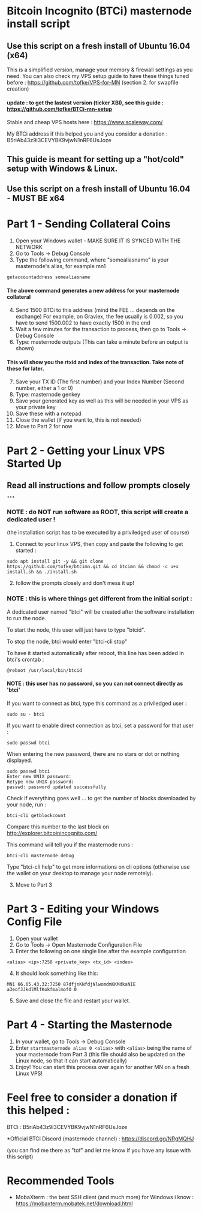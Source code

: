 # Bitcoin Incognito (BTCi) masternode install script
## Use this script on a fresh install of Ubuntu 16.04 (x64)
This is a simplified version, manage your memory & firewall settings as you need.
You can also check my VPS setup guide to have these things tuned before : https://github.com/tofke/VPS-for-MN (section 2. for swapfile creation)

#### update : to get the lastest version (ticker XBI), see this guide : https://github.com/tofke/BTCi-mn-setup

Stable and cheap VPS hosts here : https://www.scaleway.com/

My BTCi address if this helped you and you consider a donation : B5riAb43z9i3CEVYBK9vjwN1nRF6UsJoze 

## This guide is meant for setting up a "hot/cold" setup with Windows & Linux.

## Use this script on a fresh install of Ubuntu 16.04 - MUST BE x64

# Part 1 - Sending Collateral Coins

1. Open your Windows wallet - MAKE SURE IT IS SYNCED WITH THE NETWORK
2. Go to Tools -> Debug Console
3. Type the following command, where "somealiasname" is your masternode's alias, for example mn1
```
getaccountaddress somealiasname 
```
#### The above command generates a new address for your masternode collateral
4. Send 1500 BTCi to this address (mind the FEE ... depends on the exchange)
   For example, on Graviex, the fee usually is 0.002, so you have to send 1500.002 to have exactly 1500 in the end
5. Wait a few minutes for the transaction to process, then go to Tools -> Debug Console
6. Type: masternode outputs (This can take a minute before an output is shown)
#### This will show you the rtxid and index of the transaction. Take note of these for later.
7. Save your TX ID (The first number) and your Index Number (Second number, either a 1 or 0)
8. Type: masternode genkey
9. Save your generated key as well as this will be needed in your VPS as your private key
10. Save these with a notepad 
11. Close the wallet (if you want to, this is not needed)
12. Move to Part 2 for now

# Part 2 - Getting your Linux VPS Started Up 
## Read all instructions and follow prompts closely ...
### NOTE : do NOT run software as ROOT, this script will create a dedicated user !
(the installation script has to be executed by a priviledged user of course)

1. Connect to your linux VPS, then copy and paste the following to get started :
```
sudo apt install git -y && git clone https://github.com/tofke/btcimn.git && cd btcimn && chmod -c u+x install.sh && ./install.sh
```
2. follow the prompts closely and don't mess it up!
### NOTE : this is where things get different from the initial script :
A dedicated user named "btci" will be created after the software installation to run the node.

To start the node, this user will just have to type "btcid".

To stop the node, btci would enter "btci-cli stop"

To have it started automatically after reboot, this line has been added in btci's crontab : 
```
@reboot /usr/local/bin/btcid
```
#### NOTE : this user has no password, so you can not connect directly as 'btci'
If you want to connect as btci, type this command as a priviledged user : 
```
sudo su - btci
```
If you want to enable direct connection as btci, set a password for that user : 
```
sudo passwd btci
```
When entering the new password, there are no stars or dot or nothing displayed.
```
sudo passwd btci
Enter new UNIX password:
Retype new UNIX password:
passwd: password updated successfully
```
Check if everything goes well ... to get the number of blocks downloaded by your node, run : 
```
btci-cli getblockcount
```
Compare this number to the last block on http://explorer.bitcoinincognito.com/

This command will tell you if the masternode runs : 
```
btci-cli masternode debug
```
Type "btci-cli help" to get more informations on cli options (otherwise use the wallet on your desktop to manage your node remotely).

3. Move to Part 3

# Part 3 - Editing your Windows Config File

1. Open your wallet
2. Go to Tools -> Open Masternode Configuration File
3. Enter the following on one single line after the example configuration
```
<alias> <ip>:7250 <private_key> <tx_id> <index>
```
4. It should look something like this:
``` 
MN1 66.65.43.32:7250 87dfjnKNfdjNlwomdmKKMdkaNIE a3eofJJkdlMlfKokfmalmofO 0
```
5. Save and close the file and restart your wallet.

# Part 4 - Starting the Masternode

1. In your wallet, go to Tools -> Debug Console
2. Enter ```startmasternode alias 0 <alias>``` with ```<alias>``` being the name of your masternode from Part 3
(this file should also be updated on the Linux node, so that it can start automatically)
3. Enjoy!  You can start this process over again for another MN on a fresh Linux VPS!

# Feel free to consider a donation if this helped : 
BTCi : B5riAb43z9i3CEVYBK9vjwN1nRF6UsJoze

*Official BTCi Discord (masternode channel) : https://discord.gg/NRgMQHJ

(you can find me there as "tof" and let me know if you have any issue with this script)

# Recommended Tools

- MobaXterm : the best SSH client (and much more) for Windows i know : https://mobaxterm.mobatek.net/download.html

